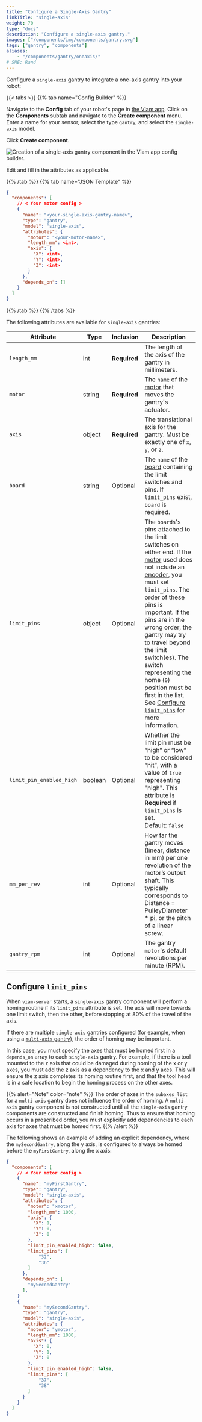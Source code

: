 ```yaml
---
title: "Configure a Single-Axis Gantry"
linkTitle: "single-axis"
weight: 70
type: "docs"
description: "Configure a single-axis gantry."
images: ["/components/img/components/gantry.svg"]
tags: ["gantry", "components"]
aliases:
    - "/components/gantry/oneaxis/"
# SME: Rand
---
```


Configure a `single-axis` gantry to integrate a one-axis gantry into your robot:

{{< tabs >}}
{{% tab name="Config Builder" %}}

Navigate to the **Config** tab of your robot's page in [the Viam app](https://app.viam.com).
Click on the **Components** subtab and navigate to the **Create component** menu.
Enter a name for your sensor, select the type `gantry`, and select the `single-axis` model.

Click **Create component**.

![Creation of a single-axis gantry component in the Viam app config builder.](../img/single-axis-ui-config.png)

Edit and fill in the attributes as applicable.

{{% /tab %}}
{{% tab name="JSON Template" %}}

```json {class="line-numbers linkable-line-numbers"}
{
  "components": [
    // < Your motor config >
    {
      "name": "<your-single-axis-gantry-name>",
      "type": "gantry",
      "model": "single-axis",
      "attributes": {
        "motor": "<your-motor-name>",
        "length_mm": <int>,
        "axis": {
          "X": <int>,
          "Y": <int>,
          "Z": <int>
        }
      },
      "depends_on": []
    }
  ]
}
```

{{% /tab %}}
{{% /tabs %}}

The following attributes are available for `single-axis` gantries:

| Attribute | Type | Inclusion | Description |
| --------- | ---- | --------- | ----------  |
| `length_mm` | int | **Required** | The length of the axis of the gantry in millimeters. |
| `motor` | string | **Required** | The `name` of the [motor](/components/motor/) that moves the gantry's actuator. |
| `axis` | object | **Required** | The translational axis for the gantry. Must be exactly one of `x`, `y`, or `z`. |
| `board`  |  string | Optional | The `name` of the [board](/components/board/) containing the limit switches and pins. If `limit_pins` exist, `board` is required. |
| `limit_pins`  | object | Optional | The `boards`'s pins attached to the limit switches on either end. If the [motor](/components/motor/) used does not include an [encoder](/components/motor/gpio/encoded-motor/), you must set `limit_pins`. The order of these pins is important. If the pins are in the wrong order, the gantry may try to travel beyond the limit switch(es). The switch representing the home (`0`) position must be first in the list. See [Configure `limit_pins`](#configure-limit_pins) for more information. |
| `limit_pin_enabled_high` | boolean | Optional | Whether the limit pin must be “high” or “low” to be considered “hit”, with a value of `true` representing "high". This attribute is **Required** if `limit_pins` is set.<br> Default: `false` |
| `mm_per_rev` | int | Optional | How far the gantry moves (linear, distance in mm) per one revolution of the motor’s output shaft. This typically corresponds to Distance = PulleyDiameter * pi, or the pitch of a linear screw. |
| `gantry_rpm` | int | Optional | The gantry `motor`'s default revolutions per minute (RPM). |

## Configure `limit_pins`

When `viam-server` starts, a `single-axis` gantry component will perform a homing routine if its `limit_pins` attribute is set. The axis will move towards one limit switch, then the other, before stopping at 80% of the travel of the axis.

If there are multiple `single-axis` gantries configured (for example, when using a [`multi-axis` gantry](/components/multi-axis)), the order of homing may be important.

In this case, you must specify the axes that must be homed first in a `depends_on` array to each `single-axis` gantry. For example, if there is a tool mounted to the z axis that could be damaged during homing of the x or y axes, you must add the z axis as a dependency to the x and y axes. This will ensure the z axis completes its homing routine first, and that the tool head is in a safe location to begin the homing process on the other axes.

{{% alert="Note" color="note" %}}
The order of axes in the `subaxes_list` for a `multi-axis` gantry does not influence the order of homing. A `multi-axis` gantry component is not constructed until all the `single-axis` gantry components are constructed and finish homing. Thus to ensure that homing occurs in a proscribed order, you must explicitly add dependencies to each axis for axes that must be homed first.
{{% /alert %}}

The following shows an example of adding an explicit dependency, where the `mySecondGantry`, along the y axis, is configured to always be homed before the `myFirstGantry`, along the x axis:

```json {class="line-numbers linkable-line-numbers"}
{
  "components": [
    // < Your motor config >
    {
      "name": "myFirstGantry",
      "type": "gantry",
      "model": "single-axis",
      "attributes": {
        "motor": "xmotor",
        "length_mm": 1000,
        "axis": {
          "X": 1,
          "Y": 0,
          "Z": 0
        },
        "limit_pin_enabled_high": false,
        "limit_pins": [
            "32",
            "36"
        ]
      },
      "depends_on": [
        "mySecondGantry"
      ],
    }
    {
      "name": "mySecondGantry",
      "type": "gantry",
      "model": "single-axis",
      "attributes": {
        "motor": "ymotor",
        "length_mm": 1000,
        "axis": {
          "X": 0,
          "Y": 1,
          "Z": 0
        },
        "limit_pin_enabled_high": false,
        "limit_pins": [
            "37",
            "38"
        ]
      }
    }
  ]
}
```
